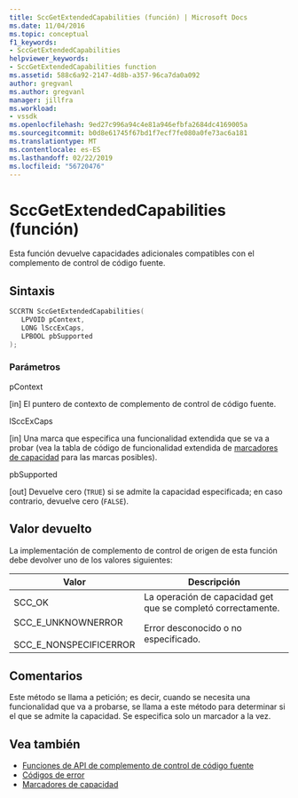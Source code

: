 ```yaml
---
title: SccGetExtendedCapabilities (función) | Microsoft Docs
ms.date: 11/04/2016
ms.topic: conceptual
f1_keywords:
- SccGetExtendedCapabilities
helpviewer_keywords:
- SccGetExtendedCapabilities function
ms.assetid: 588c6a92-2147-4d8b-a357-96ca7da0a092
author: gregvanl
ms.author: gregvanl
manager: jillfra
ms.workload:
- vssdk
ms.openlocfilehash: 9ed27c996a94c4e81a946efbfa2684dc4169005a
ms.sourcegitcommit: b0d8e61745f67bd1f7ecf7fe080a0fe73ac6a181
ms.translationtype: MT
ms.contentlocale: es-ES
ms.lasthandoff: 02/22/2019
ms.locfileid: "56720476"
---
```

# <a name="sccgetextendedcapabilities-function"></a>SccGetExtendedCapabilities (función)
Esta función devuelve capacidades adicionales compatibles con el complemento de control de código fuente.

## <a name="syntax"></a>Sintaxis

```cpp
SCCRTN SccGetExtendedCapabilities(
   LPVOID pContext,
   LONG lSccExCaps,
   LPBOOL pbSupported
);
```

### <a name="parameters"></a>Parámetros
 pContext

[in] El puntero de contexto de complemento de control de código fuente.

 lSccExCaps

[in] Una marca que especifica una funcionalidad extendida que se va a probar (vea la tabla de código de funcionalidad extendida de [marcadores de capacidad](../extensibility/capability-flags.md) para las marcas posibles).

 pbSupported

[out] Devuelve cero (`TRUE`) si se admite la capacidad especificada; en caso contrario, devuelve cero (`FALSE`).

## <a name="return-value"></a>Valor devuelto
 La implementación de complemento de control de origen de esta función debe devolver uno de los valores siguientes:

|Valor|Descripción|
|-----------|-----------------|
|SCC_OK|La operación de capacidad get que se completó correctamente.|
|SCC_E_UNKNOWNERROR<br /><br /> SCC_E_NONSPECIFICERROR|Error desconocido o no especificado.|

## <a name="remarks"></a>Comentarios
 Este método se llama a petición; es decir, cuando se necesita una funcionalidad que va a probarse, se llama a este método para determinar si el que se admite la capacidad. Se especifica solo un marcador a la vez.

## <a name="see-also"></a>Vea también
- [Funciones de API de complemento de control de código fuente](../extensibility/source-control-plug-in-api-functions.md)
- [Códigos de error](../extensibility/error-codes.md)
- [Marcadores de capacidad](../extensibility/capability-flags.md)